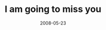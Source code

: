 ---
layout: base.njk
title : 'I am going to miss you' 
view_title : 'I am going to miss you' 
year : '2008' 
date : '2008-05-23' 
img_file : '/drawing/iamgoingtomissyou.jpg' 
html_file : 'iamgoingtomissyou' 
next_html : 'myarmsarelikesnakes.html' 
year_order : '218' 
permalink : "title/{{html_file}}.html"
---